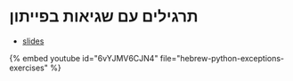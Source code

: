 # תרגילים עם שגיאות בפייתון

* [slides](https://code-maven.com/slides/python-programming/exercise-exception-int-conversion)

{% embed youtube id="6vYJMV6CJN4" file="hebrew-python-exceptions-exercises" %}

